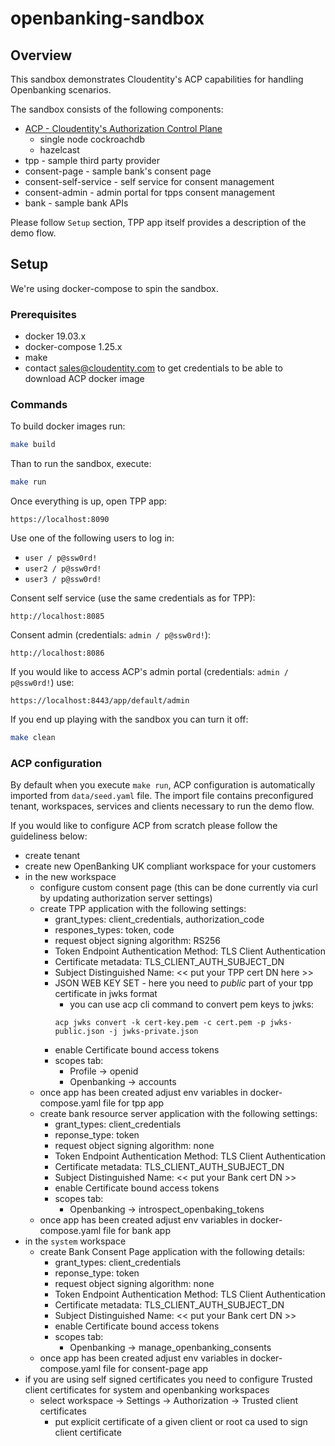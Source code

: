 # openbanking-sandbox

## Overview

This sandbox demonstrates Cloudentity's ACP capabilities for handling Openbanking scenarios.

The sandbox consists of the following components:

* [ACP - Cloudentity's Authorization Control Plane](https://docs.authorization.cloudentity.com/)
  - single node cockroachdb
  - hazelcast
* tpp - sample third party provider 
* consent-page - sample bank's consent page
* consent-self-service - self service for consent management
* consent-admin - admin portal for tpps consent management
* bank - sample bank APIs

Please follow `Setup` section, TPP app itself provides a description of the demo flow. 

## Setup

We're using docker-compose to spin the sandbox.

### Prerequisites

* docker 19.03.x
* docker-compose 1.25.x
* make
* contact sales@cloudentity.com to get credentials to be able to download ACP docker image

### Commands

To build docker images run:

```sh
make build
```

Than to run the sandbox, execute:

```sh
make run
```

Once everything is up, open TPP app:

```
https://localhost:8090
```

Use one of the following users to log in:
- `user / p@ssw0rd! `
- `user2 / p@ssw0rd! `
- `user3 / p@ssw0rd! `

Consent self service (use the same credentials as for TPP):

```
http://localhost:8085
```

Consent admin (credentials: `admin / p@ssw0rd!`):

```
http://localhost:8086
```

If you would like to access ACP's admin portal (credentials: `admin / p@ssw0rd!`) use:

```
https://localhost:8443/app/default/admin
```

If you end up playing with the sandbox you can turn it off:

``` sh
make clean
```

### ACP configuration

By default when you execute `make run`, ACP configuration is automatically imported from `data/seed.yaml` file.
The import file contains preconfigured tenant, workspaces, services and clients necessary to run the demo flow.

If you would like to configure ACP from scratch please follow the guideliness below:

* create tenant
* create new OpenBanking UK compliant workspace for your customers
* in the new workspace
  * configure custom consent page (this can be done currently via curl by updating authorization server settings)
  * create TPP application with the following settings:
    - grant_types: client_credentials, authorization_code
    - respones_types: token, code
    - request object signing algorithm: RS256
    - Token Endpoint Authentication Method: TLS Client Authentication
    - Certificate metadata: TLS_CLIENT_AUTH_SUBJECT_DN
    - Subject Distinguished Name: << put your TPP cert DN here >>
    - JSON WEB KEY SET - here you need to *public* part of your tpp certificate in jwks format
      * you can use acp cli command to convert pem keys to jwks: 
      ```
      acp jwks convert -k cert-key.pem -c cert.pem -p jwks-public.json -j jwks-private.json
      ```
    - enable Certificate bound access tokens
    - scopes tab:
      * Profile -> openid
      * Openbanking -> accounts
  * once app has been created adjust env variables in docker-compose.yaml file for tpp app
  * create bank resource server application with the following settings:
    - grant_types: client_credentials
    - reponse_type: token
    - request object signing algorithm: none
    - Token Endpoint Authentication Method: TLS Client Authentication
    - Certificate metadata: TLS_CLIENT_AUTH_SUBJECT_DN
    - Subject Distinguished Name: << put your Bank cert DN >>
    - enable Certificate bound access tokens
    - scopes tab:
      * Openbanking -> introspect_openbaking_tokens
  * once app has been created adjust env variables in docker-compose.yaml file for bank app
* in the `system` workspace
  * create Bank Consent Page application with the following details:
    - grant_types: client_credentials
    - reponse_type: token
    - request object signing algorithm: none
    - Token Endpoint Authentication Method: TLS Client Authentication
    - Certificate metadata: TLS_CLIENT_AUTH_SUBJECT_DN
    - Subject Distinguished Name: << put your Bank cert DN >>
    - enable Certificate bound access tokens
    - scopes tab:
      * Openbanking -> manage_openbanking_consents
  * once app has been created adjust env variables in docker-compose.yaml file for consent-page app
* if you are using self signed certificates you need to configure Trusted client certificates for system and openbanking workspaces
  * select workspace -> Settings -> Authorization -> Trusted client certificates
    - put explicit certificate of a given client or root ca used to sign client certificate
